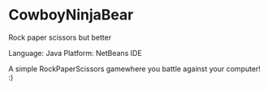 # CowboyNinjaBear
Rock paper scissors but better

Language: Java
Platform: NetBeans IDE

A simple RockPaperScissors gamewhere you battle against your computer! :)

